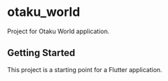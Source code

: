 # otaku_world

Project for Otaku World application.

## Getting Started

This project is a starting point for a Flutter application.

